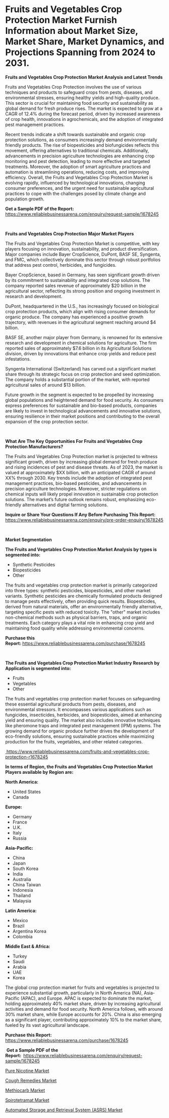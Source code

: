 <p><h1>Fruits and Vegetables Crop Protection Market Furnish Information about Market Size, Market Share, Market Dynamics, and Projections Spanning from 2024 to 2031.</h1></p><p><strong>Fruits and Vegetables Crop Protection Market Analysis and Latest Trends</strong></p>
<p><p>Fruits and Vegetables Crop Protection involves the use of various techniques and products to safeguard crops from pests, diseases, and environmental stresses, ensuring healthy yields and high-quality produce. This sector is crucial for maintaining food security and sustainability as global demand for fresh produce rises. The market is expected to grow at a CAGR of 12.4% during the forecast period, driven by increased awareness of crop health, innovations in agrochemicals, and the adoption of integrated pest management practices.</p><p>Recent trends indicate a shift towards sustainable and organic crop protection solutions, as consumers increasingly demand environmentally friendly products. The rise of biopesticides and biofungicides reflects this movement, offering alternatives to traditional chemicals. Additionally, advancements in precision agriculture technologies are enhancing crop monitoring and pest detection, leading to more effective and targeted treatments. Moreover, the adoption of smart agriculture practices and automation is streamlining operations, reducing costs, and improving efficiency. Overall, the Fruits and Vegetables Crop Protection Market is evolving rapidly, influenced by technological innovations, changing consumer preferences, and the urgent need for sustainable agricultural practices to cope with the challenges posed by climate change and population growth.</p></p>
<p><strong>Get a Sample PDF of the Report:&nbsp;</strong> <a href="https://www.reliablebusinessarena.com/enquiry/request-sample/1678245?utm_campaign=1292&utm_medium=2&utm_source=Github&utm_content=ia&utm_term=14102024&utm_id=fruits-and-vegetables-crop-protection">https://www.reliablebusinessarena.com/enquiry/request-sample/1678245</a></p>
<p>&nbsp;</p>
<p><strong>Fruits and Vegetables Crop Protection Major Market Players</strong></p>
<p><p>The Fruits and Vegetables Crop Protection Market is competitive, with key players focusing on innovation, sustainability, and product diversification. Major companies include Bayer CropScience, DuPont, BASF SE, Syngenta, and FMC, which collectively dominate this sector through robust portfolios that address pest control, herbicides, and fungicides.</p><p>Bayer CropScience, based in Germany, has seen significant growth driven by its commitment to sustainability and integrated crop solutions. The company reported sales revenue of approximately $20 billion in the agricultural sector, reflecting its strong position and ongoing investment in research and development.</p><p>DuPont, headquartered in the U.S., has increasingly focused on biological crop protection products, which align with rising consumer demands for organic produce. The company has experienced a positive growth trajectory, with revenues in the agricultural segment reaching around $4 billion.</p><p>BASF SE, another major player from Germany, is renowned for its extensive research and development in chemical solutions for agriculture. The firm reported sales of approximately $7.6 billion in its Agricultural Solutions division, driven by innovations that enhance crop yields and reduce pest infestations.</p><p>Syngenta International (Switzerland) has carved out a significant market share through its strategic focus on crop protection and seed optimization. The company holds a substantial portion of the market, with reported agricultural sales of around $13 billion.</p><p>Future growth in the segment is expected to be propelled by increasing global populations and heightened demand for food security. As consumers express preferences for sustainable and bio-based products, companies are likely to invest in technological advancements and innovative solutions, ensuring resilience in their market positions and contributing to the overall expansion of the crop protection sector.</p></p>
<p>&nbsp;</p>
<p><strong>What Are The Key Opportunities For Fruits and Vegetables Crop Protection Manufacturers?</strong></p>
<p><p>The Fruits and Vegetables Crop Protection market is projected to witness significant growth, driven by increasing global demand for fresh produce and rising incidences of pest and disease threats. As of 2023, the market is valued at approximately $XX billion, with an anticipated CAGR of around XX% through 2030. Key trends include the adoption of integrated pest management practices, bio-based pesticides, and advancements in precision agriculture technologies. Moreover, stricter regulations on chemical inputs will likely propel innovation in sustainable crop protection solutions. The market’s future outlook remains robust, emphasizing eco-friendly alternatives and digital farming solutions.</p></p>
<p><strong>Inquire or Share Your Questions If Any Before Purchasing This Report:</strong> <a href="https://www.reliablebusinessarena.com/enquiry/pre-order-enquiry/1678245?utm_campaign=1292&utm_medium=2&utm_source=Github&utm_content=ia&utm_term=14102024&utm_id=fruits-and-vegetables-crop-protection">https://www.reliablebusinessarena.com/enquiry/pre-order-enquiry/1678245</a></p>
<p>&nbsp;</p>
<p><strong>Market Segmentation</strong></p>
<p><strong>The Fruits and Vegetables Crop Protection Market Analysis by types is segmented into:</strong></p>
<p><ul><li>Synthetic Pesticides</li><li>Biopesticides</li><li>Other</li></ul></p>
<p><p>The fruits and vegetables crop protection market is primarily categorized into three types: synthetic pesticides, biopesticides, and other market variants. Synthetic pesticides are chemically formulated products designed to manage pests effectively, often providing quick results. Biopesticides, derived from natural materials, offer an environmentally friendly alternative, targeting specific pests with reduced toxicity. The "other" market includes non-chemical methods such as physical barriers, traps, and organic treatments. Each category plays a vital role in enhancing crop yield and maintaining food quality while addressing environmental concerns.</p></p>
<p><strong>Purchase this Report:&nbsp;</strong><a href="https://www.reliablebusinessarena.com/purchase/1678245?utm_campaign=1292&utm_medium=2&utm_source=Github&utm_content=ia&utm_term=14102024&utm_id=fruits-and-vegetables-crop-protection">https://www.reliablebusinessarena.com/purchase/1678245</a></p>
<p>&nbsp;</p>
<p><strong>The Fruits and Vegetables Crop Protection Market Industry Research by Application is segmented into:</strong></p>
<p><ul><li>Fruits</li><li>Vegetables</li><li>Other</li></ul></p>
<p><p>The fruits and vegetables crop protection market focuses on safeguarding these essential agricultural products from pests, diseases, and environmental stressors. It encompasses various applications such as fungicides, insecticides, herbicides, and biopesticides, aimed at enhancing yield and ensuring quality. The market also includes innovative techniques like pheromone traps and integrated pest management (IPM) systems. The growing demand for organic produce further drives the development of eco-friendly solutions, ensuring sustainable practices while maximizing production for the fruits, vegetables, and other related categories.</p></p>
<p><a href="https://www.reliablebusinessarena.com/fruits-and-vegetables-crop-protection-r1678245?utm_campaign=1292&utm_medium=2&utm_source=Github&utm_content=ia&utm_term=14102024&utm_id=fruits-and-vegetables-crop-protection">&nbsp;https://www.reliablebusinessarena.com/fruits-and-vegetables-crop-protection-r1678245</a></p>
<p><strong>In terms of Region, the Fruits and Vegetables Crop Protection Market Players available by Region are:</strong></p>
<p>
    <p> <strong> North America: </strong>
        <ul>
            <li>United States</li>
            <li>Canada</li>
        </ul>
        </p> 
    <p> <strong> Europe: </strong>
        <ul>
            <li>Germany</li>
            <li>France</li>
            <li>U.K.</li>
            <li>Italy</li>
            <li>Russia</li>
        </ul>
        </p> 
    <p> <strong> Asia-Pacific: </strong>
        <ul>
            <li>China</li>
            <li>Japan</li>
            <li>South Korea</li>
            <li>India</li>
            <li>Australia</li>
            <li>China Taiwan</li>
            <li>Indonesia</li>
            <li>Thailand</li>
            <li>Malaysia</li>
        </ul>
        </p> 
    <p> <strong> Latin America: </strong>
        <ul>
            <li>Mexico</li>
            <li>Brazil</li>
            <li>Argentina Korea</li>
            <li>Colombia</li>
        </ul>
        </p> 
    <p> <strong> Middle East & Africa: </strong>
        <ul>
            <li>Turkey</li>
            <li>Saudi</li>
            <li>Arabia</li>
            <li>UAE</li>
            <li>Korea</li>
        </ul>
    </p>
    </p>
<p><p>The global crop protection market for fruits and vegetables is projected to experience substantial growth, particularly in North America (NA), Asia-Pacific (APAC), and Europe. APAC is expected to dominate the market, holding approximately 40% market share, driven by increasing agricultural activities and demand for food security. North America follows, with around 30% market share, while Europe accounts for 20%. China is also emerging as a significant player, contributing approximately 10% to the market share, fueled by its vast agricultural landscape.</p></p>
<p><strong>Purchase this Report: </strong><a href="https://www.reliablebusinessarena.com/purchase/1678245?utm_campaign=1292&utm_medium=2&utm_source=Github&utm_content=ia&utm_term=14102024&utm_id=fruits-and-vegetables-crop-protection">https://www.reliablebusinessarena.com/purchase/1678245</a></p>
<p>&nbsp;<strong>Get a Sample PDF of the Report:&nbsp;&nbsp;</strong><a href="https://www.reliablebusinessarena.com/enquiry/request-sample/1678245?utm_campaign=1292&utm_medium=2&utm_source=Github&utm_content=ia&utm_term=14102024&utm_id=fruits-and-vegetables-crop-protection">https://www.reliablebusinessarena.com/enquiry/request-sample/1678245</a></p>
<p><strong></strong></p>
<p><p><a href="https://www.linkedin.com/pulse/future-ready-strategic-insights-global-pure-nicotine-dtgbc?trk=public_post_embed_feed-article-content&utm_campaign=1292&utm_medium=2&utm_source=Github&utm_content=ia&utm_term=14102024&utm_id=fruits-and-vegetables-crop-protection">Pure Nicotine Market</a></p><p><a href="https://www.linkedin.com/pulse/regulatory-landscape-its-influence-global-cough-remedies-1lz8c?trk=public_post_embed_feed-article-content&utm_campaign=1292&utm_medium=2&utm_source=Github&utm_content=ia&utm_term=14102024&utm_id=fruits-and-vegetables-crop-protection">Cough Remedies Market</a></p><p><a href="https://github.com/markita8qfi/Market-Research-Report-List-1/blob/main/methiocarb-market.md?utm_campaign=1292&utm_medium=2&utm_source=Github&utm_content=ia&utm_term=14102024&utm_id=fruits-and-vegetables-crop-protection">Methiocarb Market</a></p><p><a href="https://github.com/CliffMedina6/Market-Research-Report-List-6/blob/main/spirotetramat-market.md?utm_campaign=1292&utm_medium=2&utm_source=Github&utm_content=ia&utm_term=14102024&utm_id=fruits-and-vegetables-crop-protection">Spirotetramat Market</a></p><p><a href="https://www.linkedin.com/pulse/emerging-opportunities-challenges-global-automated-e0slc?trk=public_post_embed_feed-article-content&utm_campaign=1292&utm_medium=2&utm_source=Github&utm_content=ia&utm_term=14102024&utm_id=fruits-and-vegetables-crop-protection">Automated Storage and Retrieval System (ASRS) Market</a></p></p>